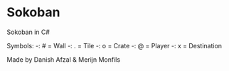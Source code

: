 # Sokoban
Sokoban in C#

Symbols:
-: # = Wall
-: . = Tile
-: o = Crate
-: @ = Player
-: x = Destination

Made by Danish Afzal & Merijn Monfils

